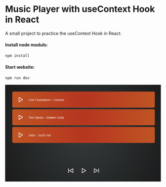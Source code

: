 # Music Player with useContext Hook in React

A small project to practice the useContext Hook in React.

#### Install node moduls:

```sh
npm install
```

#### Start website:

```sh
npm run dev
```

![alt text](./screenShot.png)
